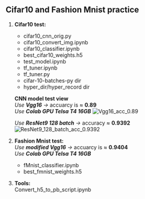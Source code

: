 ## Cifar10 and Fashion Mnist practice ##

1. **Cifar10 test:**  
   * cifar10_cnn_orig.py  
   * cifar10_convert_img.ipynb  
   * cifar10_classifier.ipynb  
   * best_cifar10_weights.h5  
   * test_model.ipynb  
   * tf_tuner.ipynb  
   * tf_tuner.py  
   * cifar-10-batches-py dir  
   * hyper_dir/hyper_record dir
   
   **CNN model test view**  
   *Use **Vgg16** ->* accuarcy is ≈ **0.89**  
   *Use **Colab GPU Telsa T4 16GB***
   ![Vgg16_acc_0.89](https://github.com/tonyhsu32/Cifar10_FMnist_CNN_model_test/blob/main/Vgg16_acc_0.89_fig.png)  
   
   *Use **ResNet9 128 batch** ->* accuracy ≈ **0.9392**  
   ![ResNet9_128_batch_acc_0.9392](https://github.com/tonyhsu32/Cifar10_FMnist_CNN_model_test/blob/main/ResNet9_128_batch_acc_0.9392_fig.png)
   
2. **Fashion Mnist test:**  
   *Use **modified Vgg16** ->* accuarcy is ≈ **0.9404**  
   *Use **Colab GPU Telsa T4 16GB***
   * fMnist_classifier.ipynb  
   * best_fmnist_weights.h5  
 
3. **Tools:**  
   Convert_h5_to_pb_script.ipynb

